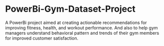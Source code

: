 # PowerBi-Gym-Dataset-Project
A PowerBi project aimed at creating actionable recommendations for improving fitness, health, and workout performance. And also to help gym managers understand behavioral pattern and trends of their gym members for improved customer satisfaction.
